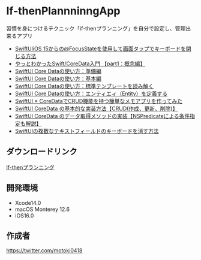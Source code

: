 # If-thenPlannninngApp
習慣を身につけるテクニック「if-thenプランニング」を自分で設定し、管理出来るアプリ

- [SwiftUIiOS 15からの@FocusStateを使用して画面タップでキーボードを閉じる方法](https://dev.classmethod.jp/articles/focusstate-keyboard/)
- [やっとわかったSwift/CoreData入門 【part1：概念編】](https://qiita.com/pe-ta/items/89203ccc72d964277818)
- [SwiftUI Core Dataの使い方：準備編](https://capibara1969.com/3209/)
- [SwiftUI Core Dataの使い方：基本編](https://capibara1969.com/3242/)
- [SwiftUI Core Dataの使い方：標準テンプレートを読み解く](https://capibara1969.com/3178/)
- [SwiftUI Core Dataの使い方：エンティエィ（Entity）を定義する](https://capibara1969.com/3195/)
- [SwiftUI × CoreDataでCRUD機能を持つ簡単なメモアプリを作ってみた](https://zenn.dev/tomsan96/articles/e76a1088bcf78d)
- [SwiftUI CoreData の基本的な実装方法【CRUD(作成、更新、削除)】](https://tomato-develop.com/swiftui-basic-how-to-use-coredata-crud/)
- [SwiftUI CoreData のデータ取得メソッドの実装【NSPredicateによる条件指定も解説】](https://tomato-develop.com/swiftui-core-data-how-to-complement-method-with-nspredicate/)
- [SwiftUIの複数なテキストフィールドのキーボードを消す方法](https://zenn.dev/ianchen0419/articles/2f7a99f8a63442)

## ダウンロードリンク
[If-thenプランニング](https://apps.apple.com/jp/app/if-then%E3%83%97%E3%83%A9%E3%83%B3%E3%83%8B%E3%83%B3%E3%82%B0/id1619599235)

## 開発環境
- Xcode14.0
- macOS Monterey 12.6
- iOS16.0

## 作成者
https://twitter.com/motoki0418
